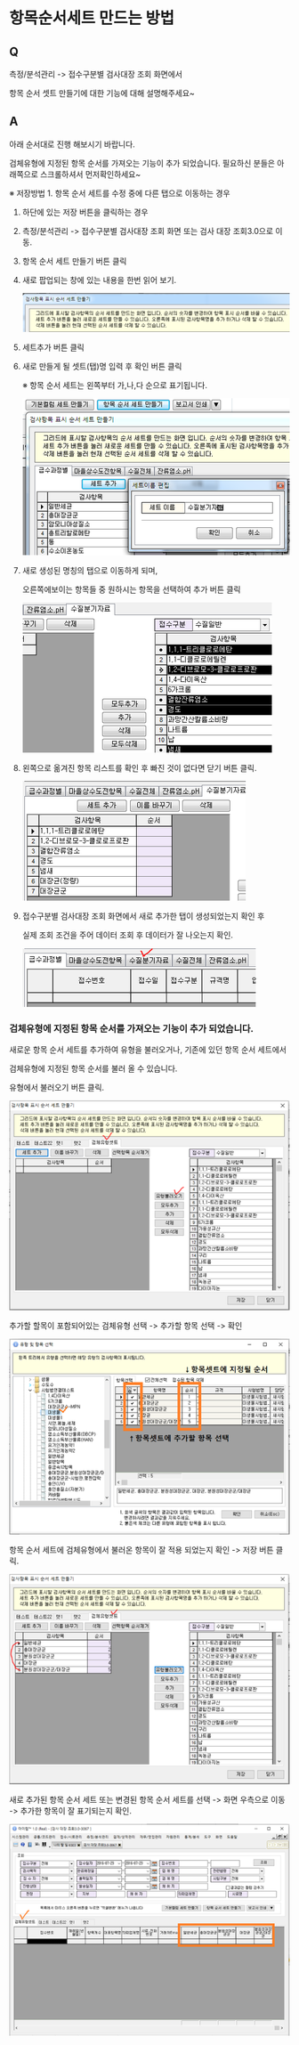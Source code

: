 # 항목순서세트 만드는 방법

## Q

측정/분석관리 -&gt; 접수구분별 검사대장 조회 화면에서

항목 순서 셋트 만들기에 대한 기능에 대해 설명해주세요~

## A

아래 순서대로 진행 해보시기 바랍니다.

검체유형에 지정된 항목 순서를 가져오는 기능이 추가 되었습니다. 필요하신 분들은 아래쪽으로 스크롤하셔서 먼저확인하세요~

※ 저장방법 1. 항목 순서 세트를 수정 중에 다른 탭으로 이동하는 경우  
1. 하단에 있는 저장 버튼을 클릭하는 경우

1. 측정/분석관리 -&gt; 접수구분별 검사대장 조회 화면 또는 검사 대장 조회3.0으로 이동.  
2. 항목 순서 세트 만들기 버튼 클릭  
3. 새로 팝업되는 창에 있는 내용을 한번 읽어 보기.  

   ![](../../.gitbook/assets/01-_-_-_-_.png)

4. 세트추가 버튼 클릭  
5. 새로 만들게 될 셋트\(탭\)명 입력 후 확인 버튼 클릭  

   ※ 항목 순서 세트는 왼쪽부터 가,나,다 순으로 표기됩니다.  

   ![](../../.gitbook/assets/02-_-_-_.png)

6. 새로 생성된 명칭의 탭으로 이동하게 되며,  

   오른쪽에보이는 항목들 중 원하시는 항목을 선택하여 추가 버튼 클릭  

   ![](../../.gitbook/assets/03-_-_.png)

7. 왼쪽으로 옮겨진 항목 리스트를 확인 후 빠진 것이 없다면 닫기 버튼 클릭.  

   ![](../../.gitbook/assets/04-_-_%20%281%29.png)

8. 접수구분별 검사대장 조회 화면에서 새로 추가한 탭이 생성되었는지 확인 후  

   실제 조회 조건을 주어 데이터 조회 후 데이터가 잘 나오는지 확인.  

   ![](../../.gitbook/assets/05-_-_-_-2.png)

### 검체유형에 지정된 항목 순서를 가져오는 기능이 추가 되었습니다.

새로운 항목 순서 세트를 추가하여 유형을 불러오거나, 기존에 있던 항목 순서 세트에서

검체유형에 지정된 항목 순서를 불러 올 수 있습니다.

유형에서 불러오기 버튼 클릭.

![](../../.gitbook/assets/06%20%286%29.png)

추가할 할목이 포함되어있는 검체유형 선택 -&gt; 추가할 항목 선택 -&gt; 확인

![](../../.gitbook/assets/07%20%2810%29.png)

항목 순서 세트에 검체유형에서 불러온 항목이 잘 적용 되었는지 확인 -&gt; 저장 버튼 클릭.

![](../../.gitbook/assets/08.png)

새로 추가된 항목 순서 세트 또는 변경된 항목 순서 세트를 선택 -&gt; 화면 우측으로 이동 -&gt; 추가한 항목이 잘 표기되는지 확인.

![](../../.gitbook/assets/09%20%284%29.png)

